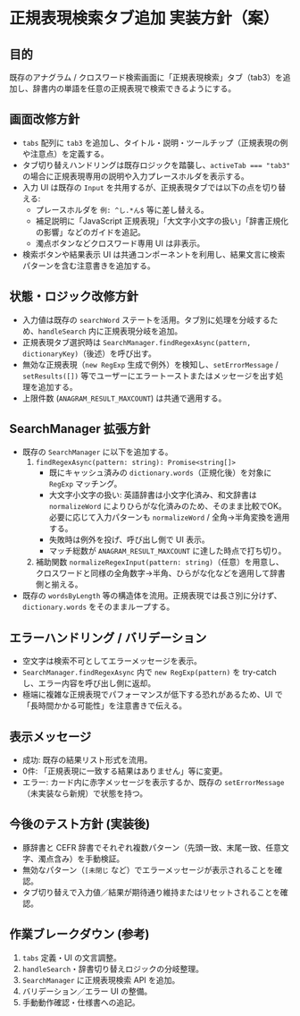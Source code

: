 ﻿# 正規表現検索タブ追加 実装方針（案）

## 目的
既存のアナグラム / クロスワード検索画面に「正規表現検索」タブ（tab3）を追加し、辞書内の単語を任意の正規表現で検索できるようにする。

## 画面改修方針
- `tabs` 配列に `tab3` を追加し、タイトル・説明・ツールチップ（正規表現の例や注意点）を定義する。
- タブ切り替えハンドリングは既存ロジックを踏襲し、`activeTab === "tab3"` の場合に正規表現専用の説明や入力プレースホルダを表示する。
- 入力 UI は既存の `Input` を共用するが、正規表現タブでは以下の点を切り替える:
  - プレースホルダを `例: ^し.*ん$` 等に差し替える。
  - 補足説明に「JavaScript 正規表現」「大文字小文字の扱い」「辞書正規化の影響」などのガイドを追記。
  - 濁点ボタンなどクロスワード専用 UI は非表示。
- 検索ボタンや結果表示 UI は共通コンポーネントを利用し、結果文言に検索パターンを含む注意書きを追加する。

## 状態・ロジック改修方針
- 入力値は既存の `searchWord` ステートを活用。タブ別に処理を分岐するため、`handleSearch` 内に正規表現分岐を追加。
- 正規表現タブ選択時は `SearchManager.findRegexAsync(pattern, dictionaryKey)`（後述）を呼び出す。
- 無効な正規表現（`new RegExp` 生成で例外）を検知し、`setErrorMessage` / `setResults([])` 等でユーザーにエラートーストまたはメッセージを出す処理を追加する。
- 上限件数 (`ANAGRAM_RESULT_MAXCOUNT`) は共通で適用する。

## SearchManager 拡張方針
- 既存の `SearchManager` に以下を追加する。
  1. `findRegexAsync(pattern: string): Promise<string[]>`
     - 既にキャッシュ済みの `dictionary.words`（正規化後）を対象に `RegExp` マッチング。
     - 大文字小文字の扱い: 英語辞書は小文字化済み、和文辞書は `normalizeWord` によりひらがな化済みのため、そのまま比較でOK。必要に応じて入力パターンも `normalizeWord` / 全角→半角変換を適用する。
     - 失敗時は例外を投げ、呼び出し側で UI 表示。
     - マッチ総数が `ANAGRAM_RESULT_MAXCOUNT` に達した時点で打ち切り。
  2. 補助関数 `normalizeRegexInput(pattern: string)`（任意）を用意し、クロスワードと同様の全角数字→半角、ひらがな化などを適用して辞書側と揃える。
- 既存の `wordsByLength` 等の構造体を流用。正規表現では長さ別に分けず、`dictionary.words` をそのままループする。

## エラーハンドリング / バリデーション
- 空文字は検索不可としてエラーメッセージを表示。
- `SearchManager.findRegexAsync` 内で `new RegExp(pattern)` を try-catch し、エラー内容を呼び出し側に返却。
- 極端に複雑な正規表現でパフォーマンスが低下する恐れがあるため、UI で「長時間かかる可能性」を注意書きで伝える。

## 表示メッセージ
- 成功: 既存の結果リスト形式を流用。
- 0件: 「正規表現に一致する結果はありません」等に変更。
- エラー: カード内に赤字メッセージを表示するか、既存の `setErrorMessage`（未実装なら新規）で状態を持つ。

## 今後のテスト方針 (実装後)
- 豚辞書と CEFR 辞書でそれぞれ複数パターン（先頭一致、末尾一致、任意文字、濁点含み）を手動検証。
- 無効なパターン（`[未閉じ` など）でエラーメッセージが表示されることを確認。
- タブ切り替えで入力値／結果が期待通り維持またはリセットされることを確認。

## 作業ブレークダウン (参考)
1. `tabs` 定義・UI の文言調整。
2. `handleSearch`・辞書切り替えロジックの分岐整理。
3. `SearchManager` に正規表現検索 API を追加。
4. バリデーション／エラー UI の整備。
5. 手動動作確認・仕様書への追記。
